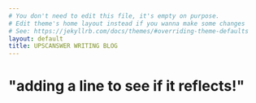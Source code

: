 ```yaml
---
# You don't need to edit this file, it's empty on purpose.
# Edit theme's home layout instead if you wanna make some changes
# See: https://jekyllrb.com/docs/themes/#overriding-theme-defaults
layout: default
title: UPSCANSWER WRITING BLOG
---
```


  <h1> "adding a line to see if it reflects!" </h1>
